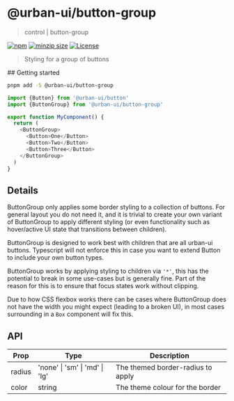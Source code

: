 # @urban-ui/button-group

> control | button-group

[![npm](https://img.shields.io/npm/v/@urban-ui/button-group?style=flat-square)](https://www.npmjs.com/package/@urban-ui/button-group)
[![minzip size](https://img.shields.io/bundlephobia/minzip/@urban-ui/button-group?style=flat-square)](https://bundlephobia.com/result?p=@urban-ui/button-group)
[![License](https://img.shields.io/github/license/mattstyles/urban-ui.svg?style=flat-square)](https://github.com/mattstyles/urban-ui/blob/master/license.md)

> Styling for a group of buttons

## Getting started

```sh
pnpm add -S @urban-ui/button-group
```

```js
import {Button} from '@urban-ui/button'
import {ButtonGroup} from '@urban-ui/button-group'

export function MyComponent() {
  return (
    <ButtonGroup>
      <Button>One</Button>
      <Button>Two</Button>
      <Button>Three</Button>
    </ButtonGroup>
  )
}
```

## Details

ButtonGroup only applies some border styling to a collection of buttons. For general layout you do not need it, and it is trivial to create your own variant of ButtonGroup to apply different styling (or even functionality such as hover/active UI state that transitions between children).

ButtonGroup is designed to work best with children that are all urban-ui buttons. Typescript will not enforce this in case you want to extend Button to include your own button types.

ButtonGroup works by applying styling to children via `'*'`, this has the potential to break in some use-cases but is generally fine. Part of the reason for this is to ensure that focus states work without clipping.

Due to how CSS flexbox works there can be cases where ButtonGroup does not have the width you might expect (leading to a broken UI), in most cases surrounding in a `Box` component will fix this.

## API

| Prop   | Type                           | Description                       |
| ------ | ------------------------------ | --------------------------------- |
| radius | 'none' \| 'sm' \| 'md' \| 'lg' | The themed border-radius to apply |
| color  | string                         | The theme colour for the border   |
